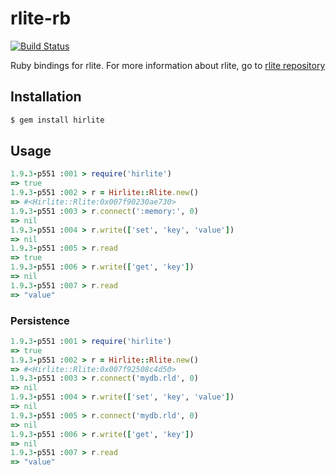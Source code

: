 # rlite-rb

[![Build Status](https://travis-ci.org/seppo0010/rlite-rb.svg?branch=master)](https://travis-ci.org/seppo0010/rlite-rb)

Ruby bindings for rlite. For more information about rlite, go to
[rlite repository](https://github.com/seppo0010/rlite)

## Installation

```bash
$ gem install hirlite
```

## Usage

```ruby
1.9.3-p551 :001 > require('hirlite')
=> true
1.9.3-p551 :002 > r = Hirlite::Rlite.new()
=> #<Hirlite::Rlite:0x007f90230ae730>
1.9.3-p551 :003 > r.connect(':memory:', 0)
=> nil
1.9.3-p551 :004 > r.write(['set', 'key', 'value'])
=> nil
1.9.3-p551 :005 > r.read
=> true
1.9.3-p551 :006 > r.write(['get', 'key'])
=> nil
1.9.3-p551 :007 > r.read
=> "value"
```

### Persistence

```ruby
1.9.3-p551 :001 > require('hirlite')
=> true
1.9.3-p551 :002 > r = Hirlite::Rlite.new()
=> #<Hirlite::Rlite:0x007f92508c4d50>
1.9.3-p551 :003 > r.connect('mydb.rld', 0)
=> nil
1.9.3-p551 :004 > r.write(['set', 'key', 'value'])
=> nil
1.9.3-p551 :005 > r.connect('mydb.rld', 0)
=> nil
1.9.3-p551 :006 > r.write(['get', 'key'])
=> nil
1.9.3-p551 :007 > r.read
=> "value"
```
